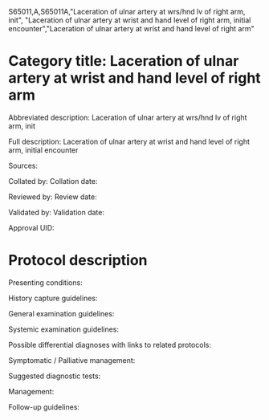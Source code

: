 S65011,A,S65011A,"Laceration of ulnar artery at wrs/hnd lv of right arm, init", "Laceration of ulnar artery at wrist and hand level of right arm, initial encounter","Laceration of ulnar artery at wrist and hand level of right arm"
# Category title: Laceration of ulnar artery at wrist and hand level of right arm

Abbreviated description: Laceration of ulnar artery at wrs/hnd lv of right arm, init

Full description: Laceration of ulnar artery at wrist and hand level of right arm, initial encounter

Sources:

Collated by:
Collation date:

Reviewed by:
Review date:

Validated by:
Validation date:

Approval UID:

# Protocol description

Presenting conditions:

History capture guidelines:

General examination guidelines:

Systemic examination guidelines:

Possible differential diagnoses with links to related protocols:

Symptomatic / Palliative management:

Suggested diagnostic tests:

Management:

Follow-up guidelines:
